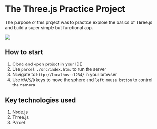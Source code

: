 # The Three.js Practice Project

The purpose of this project was to practice explore the basics of Three.js and build a super simple but functional app. 

![](demo.gif)

## How to start

1. Clone and open project in your IDE 
2. Use `parcel ./src/index.html` to run the server
2. Navigate to `http://localhost:1234/` in your browser
3. Use `W`/`A`/`S`/`D` keys to move the sphere and `left mouse button` to control the camera 

## Key technologies used

1. Node.js
2. Three.js
3. Parcel
